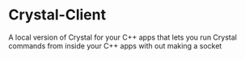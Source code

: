 # Crystal-Client
A local version of Crystal for your C++ apps that lets you run Crystal commands from inside your C++ apps with out making a socket
